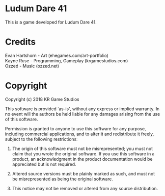 Ludum Dare 41
===

This is a game developed for Ludum Dare 41.

Credits
===

Evan Hartshorn - Art (ehegames.com/art-portfolio)  
Kayne Ruse - Programming, Gameplay (krgamestudios.com)  
Ozzed - Music (ozzed.net)  

Copyright
===

Copyright (c) 2018 KR Game Studios

This software is provided 'as-is', without any express or implied warranty. In no event will the authors be held liable for any damages arising from the use of this software.

Permission is granted to anyone to use this software for any purpose, including commercial applications, and to alter it and redistribute it freely, subject to the following restrictions:

1. The origin of this software must not be misrepresented; you must not claim that you wrote the original software. If you use this software in a product, an acknowledgment in the product documentation would be appreciated but is not required.

2. Altered source versions must be plainly marked as such, and must not be misrepresented as being the original software.

3. This notice may not be removed or altered from any source distribution.